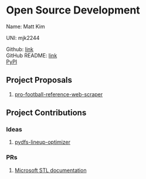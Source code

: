# Open Source Development

Name: Matt Kim

UNI: mjk2244

Github: [link](https://github.com/mjk2244)  
GitHub README: [link](https://github.com/mjk2244/mjk2244/blob/main/README.md)  
[PyPI](https://pypi.org/user/mjk9/)

## Project Proposals

1. [pro-football-reference-web-scraper](../projects/python/pro-football-reference-web-scraper.md)

## Project Contributions

### Ideas
1. [pydfs-lineup-optimizer](../projects/python/pydfs-lineup-optimizer.md)

### PRs
1. [Microsoft STL documentation](https://github.com/microsoft/STL/pull/3591)
